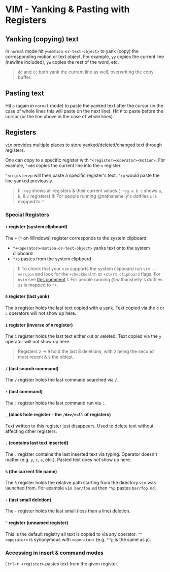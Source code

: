 # VIM - Yanking & Pasting with Registers

## Yanking (copying) text

In `normal` mode hit `y<motion-or-text-object>` to yank (copy) the corresponding motion or text object. For example, `yy` copies the current line (newline included), `yw` copies the rest of the word, etc.

> `dd` and `cc` both yank the current line as well, overwriting the copy buffer.

## Pasting text

Hit `p` (again in `normal` mode) to paste the yanked text after the cursor (in the case of whole lines this will paste on the next line). Hit `P` to paste before the cursor (or the line above in the case of whole lines).

## Registers

`vim` provides multiple places to store yanked/deleted/changed text through registers.

One can copy to a specific register with `"<register><operator><motion>`. For example, `"xdd` copies the current line into the `x` register.

`"<register>p` will then paste a specific register's text. `"xp` would paste the line yanked previously.

> I: `:reg` shows all registers & their current values (`:reg a b c` shows `a`, `b`, & `c` registers)
> II: For people running @nathanshelly's dotfiles `s` is mapped to `"`

### Special Registers

#### `+` register (system clipboard)

The `+` (`*` on Windows) register corresponds to the system clipboard.

- `"+<operator><motion-or-text-object>` yanks text onto the system clipboard
- `"+p` pastes from the system clipboard

> I: To check that your `vim` supports the system clipboard run `vim --version` and look for the `+checkhealth` or `+xterm_clipboard` flags. For `nvim` see [this comment](https://github.com/neovim/neovim/issues/7945#issuecomment-361968294)
> I: For people running @nathanshelly's dotfiles `ss` is mapped to `"+`.

#### `0` register (last `y`ank)

The `0` register holds the last text copied with a `y`ank. Text copied via the `d` or `c` operators will not show up here.

#### `1` register (inverse of `0` register)

The `1` register holds the last text either `c`ut or `d`eleted. Text copied via the `y` operator will not show up here.

> Registers `2` -> `9` hold the last 8 deletions, with `2` being the second most recent & `9` the oldest.

#### `/` (last search command)

The `/` register holds the last command searched via `/`.

#### `:` (last command)

The `:` register holds the last command run via `:`.

#### `_` (black hole register - the `/dev/null` of registers)

Text written to this register just disappears. Used to delete text without affecting other registers.

#### `.` (contains last text inserted)

The `.` register contains the last inserted text via typing. Operator doesn't matter (e.g. `y`, `c`, `a`, etc.). Pasted text does not show up here.

#### `%` (the current file name)

The `%` register holds the relative path starting from the directory `vim` was launched from. For example `vim bar/foo.md` then `"%p` pastes `bar/foo.md`.

#### `-` (last small deletion)

The `-` register holds the last small (less than a line) deletion.

#### `"` register (unnamed register)

This is the default registry all text is copied to via any operator. `""<operator>` is synonymous with `<operator>` (e.g. `""p` is the same as `p`).

### Accessing in insert & command modes

`Ctrl-r <register>` pastes text from the given register.
